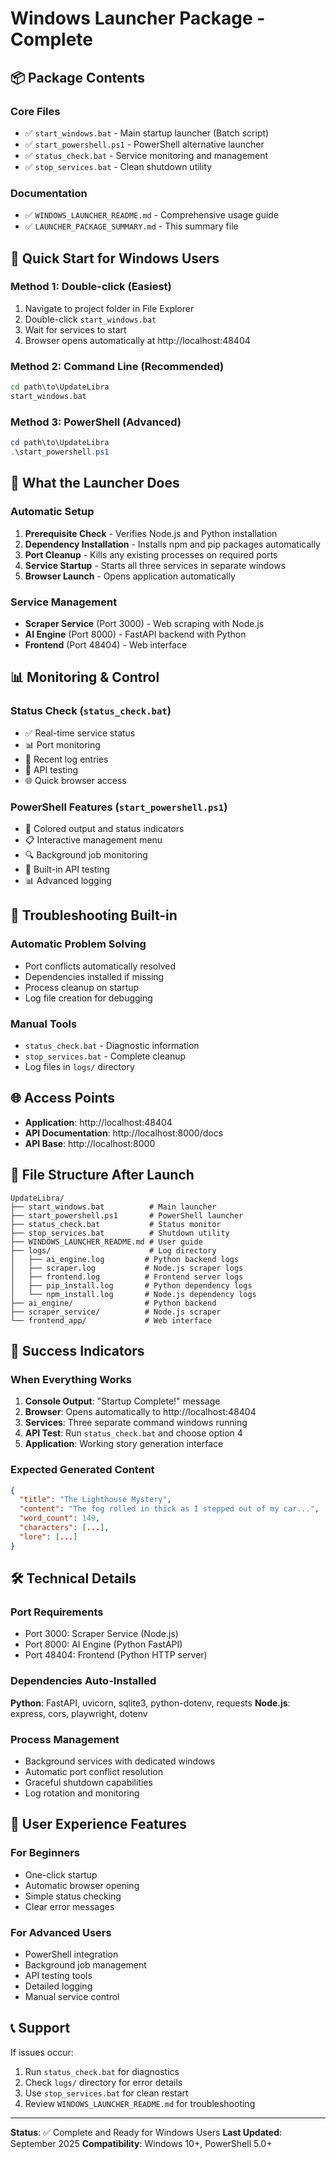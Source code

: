 

# Windows Launcher Package - Complete

## 📦 Package Contents

### Core Files
- ✅ `start_windows.bat` - Main startup launcher (Batch script)
- ✅ `start_powershell.ps1` - PowerShell alternative launcher
- ✅ `status_check.bat` - Service monitoring and management
- ✅ `stop_services.bat` - Clean shutdown utility

### Documentation
- ✅ `WINDOWS_LAUNCHER_README.md` - Comprehensive usage guide
- ✅ `LAUNCHER_PACKAGE_SUMMARY.md` - This summary file

## 🚀 Quick Start for Windows Users

### Method 1: Double-click (Easiest)
1. Navigate to project folder in File Explorer
2. Double-click `start_windows.bat`
3. Wait for services to start
4. Browser opens automatically at http://localhost:48404

### Method 2: Command Line (Recommended)
```cmd
cd path\to\UpdateLibra
start_windows.bat
```

### Method 3: PowerShell (Advanced)
```powershell
cd path\to\UpdateLibra
.\start_powershell.ps1
```

## 🎯 What the Launcher Does

### Automatic Setup
1. **Prerequisite Check** - Verifies Node.js and Python installation
2. **Dependency Installation** - Installs npm and pip packages automatically
3. **Port Cleanup** - Kills any existing processes on required ports
4. **Service Startup** - Starts all three services in separate windows
5. **Browser Launch** - Opens application automatically

### Service Management
- **Scraper Service** (Port 3000) - Web scraping with Node.js
- **AI Engine** (Port 8000) - FastAPI backend with Python
- **Frontend** (Port 48404) - Web interface

## 📊 Monitoring & Control

### Status Check (`status_check.bat`)
- ✅ Real-time service status
- 📊 Port monitoring
- 📝 Recent log entries
- 🧪 API testing
- 🌐 Quick browser access

### PowerShell Features (`start_powershell.ps1`)
- 🎨 Colored output and status indicators
- 📋 Interactive management menu
- 🔍 Background job monitoring
- 🧪 Built-in API testing
- 📊 Advanced logging

## 🔧 Troubleshooting Built-in

### Automatic Problem Solving
- Port conflicts automatically resolved
- Dependencies installed if missing
- Process cleanup on startup
- Log file creation for debugging

### Manual Tools
- `status_check.bat` - Diagnostic information
- `stop_services.bat` - Complete cleanup
- Log files in `logs/` directory

## 🌐 Access Points
- **Application**: http://localhost:48404
- **API Documentation**: http://localhost:8000/docs
- **API Base**: http://localhost:8000

## 📁 File Structure After Launch
```
UpdateLibra/
├── start_windows.bat          # Main launcher
├── start_powershell.ps1       # PowerShell launcher  
├── status_check.bat           # Status monitor
├── stop_services.bat          # Shutdown utility
├── WINDOWS_LAUNCHER_README.md # User guide
├── logs/                      # Log directory
│   ├── ai_engine.log         # Python backend logs
│   ├── scraper.log           # Node.js scraper logs
│   ├── frontend.log          # Frontend server logs
│   ├── pip_install.log       # Python dependency logs
│   └── npm_install.log       # Node.js dependency logs
├── ai_engine/                # Python backend
├── scraper_service/          # Node.js scraper
└── frontend_app/             # Web interface
```

## 🎉 Success Indicators

### When Everything Works
1. **Console Output**: "Startup Complete!" message
2. **Browser**: Opens automatically to http://localhost:48404
3. **Services**: Three separate command windows running
4. **API Test**: Run `status_check.bat` and choose option 4
5. **Application**: Working story generation interface

### Expected Generated Content
```json
{
  "title": "The Lighthouse Mystery",
  "content": "The fog rolled in thick as I stepped out of my car...",
  "word_count": 149,
  "characters": [...],
  "lore": [...]
}
```

## 🛠️ Technical Details

### Port Requirements
- Port 3000: Scraper Service (Node.js)
- Port 8000: AI Engine (Python FastAPI)  
- Port 48404: Frontend (Python HTTP server)

### Dependencies Auto-Installed
**Python**: FastAPI, uvicorn, sqlite3, python-dotenv, requests
**Node.js**: express, cors, playwright, dotenv

### Process Management
- Background services with dedicated windows
- Automatic port conflict resolution
- Graceful shutdown capabilities
- Log rotation and monitoring

## 🎈 User Experience Features

### For Beginners
- One-click startup
- Automatic browser opening
- Simple status checking
- Clear error messages

### For Advanced Users
- PowerShell integration
- Background job management
- API testing tools
- Detailed logging
- Manual service control

## 📞 Support

If issues occur:
1. Run `status_check.bat` for diagnostics
2. Check `logs/` directory for error details
3. Use `stop_services.bat` for clean restart
4. Review `WINDOWS_LAUNCHER_README.md` for troubleshooting

---

**Status**: ✅ Complete and Ready for Windows Users
**Last Updated**: September 2025
**Compatibility**: Windows 10+, PowerShell 5.0+


